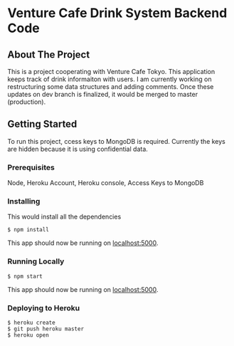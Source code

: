# Venture Cafe Drink System Backend Code

## About The Project
This is a project cooperating with Venture Cafe Tokyo. This application keeps track of drink informaiton with users. I am currently working on restructuring some data structures and adding comments. Once these updates on dev branch is finalized, it would be merged to master (production).

## Getting Started
To run this project, ccess keys to MongoDB is required. Currently the keys are hidden because it is using confidential data.

### Prerequisites
Node, Heroku Account, Heroku console, Access Keys to MongoDB

### Installing
This would install all the dependencies
```
$ npm install
```
This app should now be running on [localhost:5000](http://localhost:5000/).

### Running Locally
```
$ npm start
```
This app should now be running on [localhost:5000](http://localhost:5000/).

### Deploying to Heroku

```
$ heroku create
$ git push heroku master
$ heroku open
```
